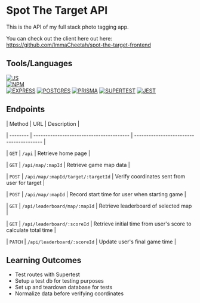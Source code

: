 # Spot The Target API

This is the API of my full stack photo tagging app.

You can check out the client here out here: https://github.com/ImmaCheetah/spot-the-target-frontend

## Tools/Languages

[![JS](https://img.shields.io/badge/-JAVASCRIPT-000?style=for-the-badge&logo=javascript&logoColor=F0DB4F)](#)  
[![NPM](https://img.shields.io/badge/-npm-000?style=for-the-badge&logo=npm)](#)  
[![EXPRESS](https://img.shields.io/badge/-express-000?style=for-the-badge&logo=express)](#) 
[![POSTGRES](https://img.shields.io/badge/postgres-black?style=for-the-badge&logo=postgresql&)](#)
[![PRISMA](https://img.shields.io/badge/prisma-black?style=for-the-badge&logo=prisma&)](#)
[![SUPERTEST](https://img.shields.io/badge/supertest-black?style=for-the-badge&logo=supertets&)](#)
[![JEST](https://img.shields.io/badge/jest-black?style=for-the-badge&logo=jest&)](#)

## Endpoints

| Method | URL | Description |

|  --------  |  ----------------------------------------  |  ----------------------------------------  |

|  `GET`  |  `/api`  | Retrieve home page |

|  `GET`  |  `/api/map/:mapId`  | Retrieve game map data |

|  `POST`  |  `/api/map/:mapId/target/:targetId`  | Verify coordinates sent from user for target |

|  `POST`  |  `/api/map/:mapId`  | Record start time for user when starting game |

|  `GET`  |  `/api/leaderboard/map/:mapId`  | Retrieve leaderboard of selected map |

|  `GET`  |  `/api/leaderboard/:scoreId`  | Retrieve initial time from user's score to calculate total time |

|  `PATCH`  |  `/api/leaderboard/:scoreId`  | Update user's final game time |


## Learning Outcomes
- Test routes with Supertest
- Setup a test db for testing purposes
- Set up and teardown database for tests
- Normalize data before verifying coordinates

